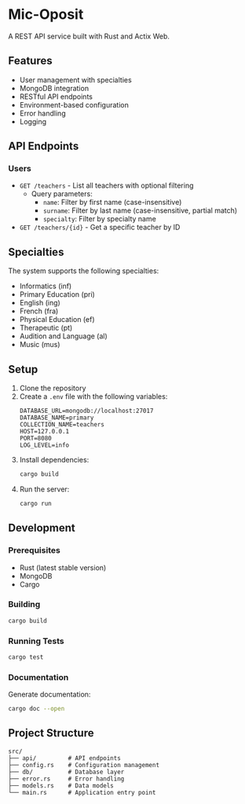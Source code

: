 # Mic-Oposit

A REST API service built with Rust and Actix Web.

## Features

- User management with specialties
- MongoDB integration
- RESTful API endpoints
- Environment-based configuration
- Error handling
- Logging

## API Endpoints

### Users

- `GET /teachers` - List all teachers with optional filtering
  - Query parameters:
    - `name`: Filter by first name (case-insensitive)
    - `surname`: Filter by last name (case-insensitive, partial match)
    - `specialty`: Filter by specialty name
- `GET /teachers/{id}` - Get a specific teacher by ID

## Specialties

The system supports the following specialties:
- Informatics (inf)
- Primary Education (pri)
- English (ing)
- French (fra)
- Physical Education (ef)
- Therapeutic (pt)
- Audition and Language (al)
- Music (mus)

## Setup

1. Clone the repository
2. Create a `.env` file with the following variables:
   ```
   DATABASE_URL=mongodb://localhost:27017
   DATABASE_NAME=primary
   COLLECTION_NAME=teachers
   HOST=127.0.0.1
   PORT=8080
   LOG_LEVEL=info
   ```
3. Install dependencies:
   ```bash
   cargo build
   ```
4. Run the server:
   ```bash
   cargo run
   ```

## Development

### Prerequisites

- Rust (latest stable version)
- MongoDB
- Cargo

### Building

```bash
cargo build
```

### Running Tests

```bash
cargo test
```

### Documentation

Generate documentation:
```bash
cargo doc --open
```

## Project Structure

```
src/
├── api/         # API endpoints
├── config.rs    # Configuration management
├── db/          # Database layer
├── error.rs     # Error handling
├── models.rs    # Data models
└── main.rs      # Application entry point
```
